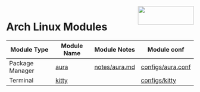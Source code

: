 <img width=150 height=50 align=right src="https://archlinux.org/static/logos/archlinux-logo-dark-90dpi.ebdee92a15b3.png">

# Arch Linux Modules

| **Module Type** | **Module Name**                           | **Module Notes**               | **Module conf**                        |
|-----------------|-------------------------------------------|--------------------------------|----------------------------------------|
| Package Manager | [aura](https://fosskers.github.io/aura/)  | [notes/aura.md](notes/aura.md) | [configs/aura.conf](configs/aura.conf) |
| Terminal        | [kitty](https://sw.kovidgoyal.net/kitty/) |                                | [configs/kitty](configs/kitty)                                       |
